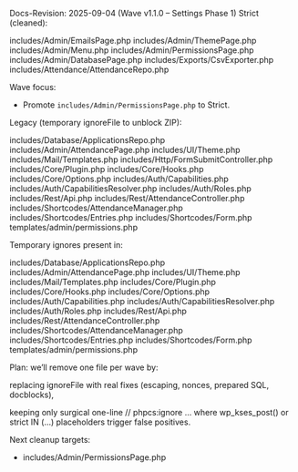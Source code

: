 Docs-Revision: 2025-09-04 (Wave v1.1.0 – Settings Phase 1)
Strict (cleaned):

includes/Admin/EmailsPage.php
includes/Admin/ThemePage.php
includes/Admin/Menu.php
includes/Admin/PermissionsPage.php
includes/Admin/DatabasePage.php
includes/Exports/CsvExporter.php
includes/Attendance/AttendanceRepo.php

Wave focus:
- Promote `includes/Admin/PermissionsPage.php` to Strict.

Legacy (temporary ignoreFile to unblock ZIP):

includes/Database/ApplicationsRepo.php
includes/Admin/AttendancePage.php
includes/UI/Theme.php
includes/Mail/Templates.php
includes/Http/FormSubmitController.php
includes/Core/Plugin.php
includes/Core/Hooks.php
includes/Core/Options.php
includes/Auth/Capabilities.php
includes/Auth/CapabilitiesResolver.php
includes/Auth/Roles.php
includes/Rest/Api.php
includes/Rest/AttendanceController.php
includes/Shortcodes/AttendanceManager.php
includes/Shortcodes/Entries.php
includes/Shortcodes/Form.php
templates/admin/permissions.php

Temporary ignores present in:

includes/Database/ApplicationsRepo.php
includes/Admin/AttendancePage.php
includes/UI/Theme.php
includes/Mail/Templates.php
includes/Core/Plugin.php
includes/Core/Hooks.php
includes/Core/Options.php
includes/Auth/Capabilities.php
includes/Auth/CapabilitiesResolver.php
includes/Auth/Roles.php
includes/Rest/Api.php
includes/Rest/AttendanceController.php
includes/Shortcodes/AttendanceManager.php
includes/Shortcodes/Entries.php
includes/Shortcodes/Form.php
templates/admin/permissions.php

Plan:
we’ll remove one file per wave by:

replacing ignoreFile with real fixes (escaping, nonces, prepared SQL, docblocks),

keeping only surgical one-line // phpcs:ignore … where wp_kses_post() or strict IN (…) placeholders trigger false positives.

Next cleanup targets:
- includes/Admin/PermissionsPage.php
